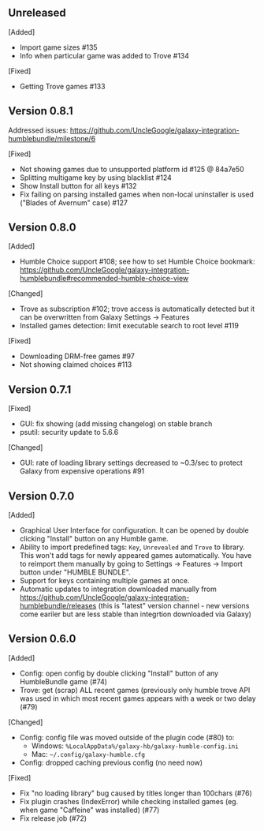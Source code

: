 ## Unreleased

[Added]
- Import game sizes #135
- Info when particular game was added to Trove #134

[Fixed]
- Getting Trove games #133


## Version 0.8.1
Addressed issues: https://github.com/UncleGoogle/galaxy-integration-humblebundle/milestone/6

[Fixed]
- Not showing games due to unsupported platform id #125 @ 84a7e50
- Splitting multigame key by using blacklist #124
- Show Install button for all keys #132
- Fix failing on parsing installed games when non-local uninstaller is used ("Blades of Avernum" case) #127

## Version 0.8.0

[Added]
- Humble Choice support #108; see how to set Humble Choice bookmark:
https://github.com/UncleGoogle/galaxy-integration-humblebundle#recommended-humble-choice-view

[Changed]
- Trove as subscription #102; trove access is automatically detected but it can be overwritten from Galaxy Settings -> Features
- Installed games detection: limit executable search to root level #119

[Fixed]
- Downloading DRM-free games #97
- Not showing claimed choices #113


## Version 0.7.1

[Fixed]
- GUI: fix showing (add missing changelog) on stable branch
- psutil: security update to 5.6.6

[Changed]
- GUI: rate of loading library settings decreased to ~0.3/sec to protect Galaxy from expensive operations #91

## Version 0.7.0

[Added]
- Graphical User Interface for configuration. It can be opened by double clicking "Install" button on any Humble game.
- Ability to import predefined tags: `Key`, `Unrevealed` and `Trove` to library. This won't add tags for newly appeared games automatically. You have to reimport them manually by going to Settings -> Features -> Import button under "HUMBLE BUNDLE".
- Support for keys containing multiple games at once.
- Automatic updates to integration downloaded manually from https://github.com/UncleGoogle/galaxy-integration-humblebundle/releases (this is "latest" version channel - new versions come eariler but are less stable than integrtion downloaded via Galaxy)

## Version 0.6.0

[Added]
- Config: open config by double clicking "Install" button of any HumbleBundle game (#74)
- Trove: get (scrap) ALL recent games (previously only humble trove API was used in which most recent games appears with a week or two delay (#79)

[Changed]
- Config: config file was moved outside of the plugin code (#80) to:
    - Windows: `%LocalAppData%/galaxy-hb/galaxy-humble-config.ini`
    - Mac: `~/.config/galaxy-humble.cfg`
- Config: dropped caching previous config (no need now)

[Fixed]
- Fix "no loading library" bug caused by titles longer than 100chars (#76)
- Fix plugin crashes (IndexError) while checking installed games (eg. when game "Caffeine" was installed) (#77)
- Fix release job (#72)